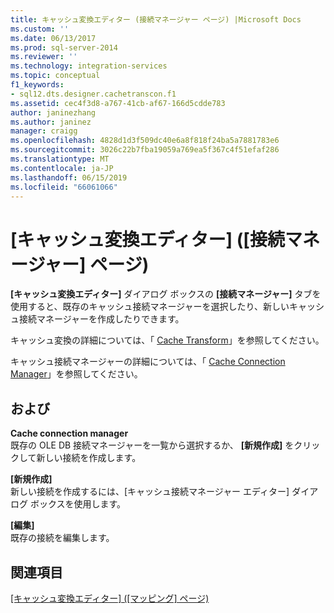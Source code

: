 ```yaml
---
title: キャッシュ変換エディター (接続マネージャー ページ) |Microsoft Docs
ms.custom: ''
ms.date: 06/13/2017
ms.prod: sql-server-2014
ms.reviewer: ''
ms.technology: integration-services
ms.topic: conceptual
f1_keywords:
- sql12.dts.designer.cachetranscon.f1
ms.assetid: cec4f3d8-a767-41cb-af67-166d5cdde783
author: janinezhang
ms.author: janinez
manager: craigg
ms.openlocfilehash: 4828d1d3f509dc40e6a8f818f24ba5a7881783e6
ms.sourcegitcommit: 3026c22b7fba19059a769ea5f367c4f51efaf286
ms.translationtype: MT
ms.contentlocale: ja-JP
ms.lasthandoff: 06/15/2019
ms.locfileid: "66061066"
---
```

# <a name="cache-transformation-editor-connection-manager-page"></a>[キャッシュ変換エディター] ([接続マネージャー] ページ)
  **[キャッシュ変換エディター]** ダイアログ ボックスの **[接続マネージャー]** タブを使用すると、既存のキャッシュ接続マネージャーを選択したり、新しいキャッシュ接続マネージャーを作成したりできます。  
  
 キャッシュ変換の詳細については、「 [Cache Transform](data-flow/transformations/cache-transform.md)」を参照してください。  
  
 キャッシュ接続マネージャーの詳細については、「 [Cache Connection Manager](connection-manager/cache-connection-manager.md)」を参照してください。  
  
## <a name="options"></a>および  
 **Cache connection manager**  
 既存の OLE DB 接続マネージャーを一覧から選択するか、 **[新規作成]** をクリックして新しい接続を作成します。  
  
 **[新規作成]**  
 新しい接続を作成するには、[キャッシュ接続マネージャー エディター] ダイアログ ボックスを使用します。  
  
 **[編集]**  
 既存の接続を編集します。  
  
## <a name="see-also"></a>関連項目  
 [[キャッシュ変換エディター] &#40;[マッピング] ページ&#41;](../../2014/integration-services/cache-transformation-editor-mappings-page.md)  
  
  
